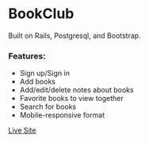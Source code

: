 # BookClub
Built on Rails, Postgresql, and Bootstrap.

### Features:
- Sign up/Sign in
- Add books
- Add/edit/delete notes about books
- Favorite books to view together
- Search for books
- Mobile-responsive format

[Live Site](http://book-club-rjk.herokuapp.com/)

